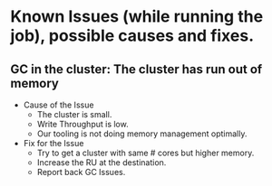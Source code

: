 # Known Issues (while running the job), possible causes and fixes.

## GC in the cluster: The cluster has run out of memory

- Cause of the Issue
  * The cluster is small.
  * Write Throughput is low.
  * Our tooling is not doing memory management optimally.
- Fix for the Issue
  * Try to get a cluster with same # cores but higher memory.
  * Increase the RU at the destination.
  * Report back GC Issues.